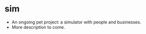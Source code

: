 # sim

- An ongoing pet project: a simulator with people and businesses.
- More description to come.

